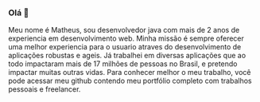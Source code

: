 ### Olá 👋

  Meu nome é Matheus, sou desenvolvedor java com mais de 2 anos de experiencia em desenvolvimento web. Minha missão é sempre oferecer uma melhor experiencia
para o usuario atraves do desenvolvimento de aplicações robustas e ageis. 
  Já trabalhei em diversas aplicações que ao todo impactaram mais de 17 milhões de pessoas no Brasil, e pretendo impactar muitas outras vidas.
Para conhecer melhor o meu trabalho, você pode acessar meu github contendo meu portfólio completo com trabalhos pessoais e freelancer.
